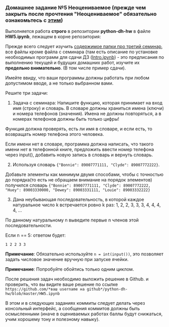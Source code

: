 ### Домашнее задание №5 **Неоцениваемое (прежде чем закрыть после прочтения "Неоцениваемое" обязательно ознакомьтесь с [этим](https://github.com/ancatmara/python-for-dh/blob/master/Classes/3/О_дз.md))**

Выполняется работа **строго** в репозитории **python-dh-hw** в файле **HW5.ipynb**, лежащем в корне репозитория: 

Прежде всего следует изучить [содержимое папки про третий семинар](https://github.com/ancatmara/python-for-dh/tree/master/Classes/3), все файлы кроме файла с семинара (там есть описание по установке необходимых программ для сдачи ДЗ ([Intro.ipynb](https://github.com/ancatmara/python-for-dh/blob/master/Classes/3/Intro.ipynb)) - это предписания по выполнению текущей и будущих домашних работ, изучите их **предельно внимательно**. (В том числе пример сдачи).

Имейте ввиду, что ваши программы должны работать при любом допустимом вводе, а не только выбранном вами.

Решите три задачи:

1. Задача с семинара:
Напишите функцию, которая принимает на вход имя (строку) и словарь. В словаре должны храниться имена (ключи) и номера телефонов (значения). Имена не должны повторяться, а в номерах телефонов должны быть только цифры!

Функция должна проверять, есть ли имя в словаре, и если есть, то возвращать номер телефона этого человека.

Если имени нет в словаре, программа должна написать, что такого имени нет в телефонной книге, предложить ввести номер телефона через input(), добавить новую запись в словарь и вернуть словарь.

2. Используя  словарь `{"Bonnie": 89007771111, "Clyde": 89007772222}`.

Добавьте элементы как минимум двумя способами, чтобы с точностью до порядка(то есть не обращаем внимание на порядок элементов) получился словарь `{"Bonnie": 89007771111, "Clyde": 89007772222, "Huey": 89003330000, "Dewey": 89003331111, "Louie": 89003332222}`

3. Дана неубывающая последовательность, в которой каждое натуральное число k встречается ровно k раз: 1, 2, 2, 3, 3, 3, 4, 4, 4, 4, ...

По данному натуральному n выведите первые n членов этой последовательности.

Если n == 5: ответом будет:

```1 2 2 3 3``` 


**Примечание**: Обязательно используйте `n = int(input())`, это позволяет задать числовое значение вручную при запуске ячейки.

**Примечание**: Попробуйте обойтись только одним циклом.

После решения задач необходимо выложить решение в Github. и проверить, что вы видите ваше решение по ссылке `https://github.com/*ваш username на github*/python-dh-hw/blob/master/HW5.ipynb`

В этом и в следующих заданиях коммиты следует делать через консольный интерфейс, а сообщения коммитов должны быть осмысленными (иначе в оцениваемых работах баллы будут снижаться, учим хорошему тону и полезному навыку).
